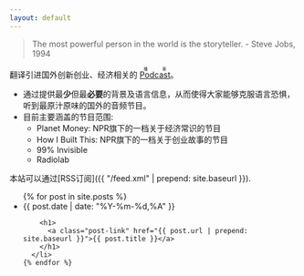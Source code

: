 ```yaml
---
layout: default
---
```


> The most powerful person in the world is the storyteller. - Steve Jobs, 1994

翻译引进国外创新创业、经济相关的 <ruby><rb><a href="https://en.wikipedia.org/wiki/Podcast"> Podcast </a> </rb><rp>(</rp><rt>播客</rt><rp>)</rp></ruby>。

- 通过提供最**少**但最**必要**的背景及语言信息，从而使得大家能够克服语言恐惧，听到最原汁原味的国外的音频节目。
- 目前主要涵盖的节目范围:
	- Planet Money: NPR旗下的一档关于经济常识的节目
	- How I Built This: NPR旗下的一档关于创业故事的节目
	- 99% Invisible
	- Radiolab

本站可以通过[RSS订阅]({{ "/feed.xml" | prepend: site.baseurl }}).

<div class="home">

  <ul class="post-list">
    {% for post in site.posts %}
      <li>
        <span class="post-meta">{{ post.date | date: "%Y-%m-%d,%A" }}</span>

        <h1>
          <a class="post-link" href="{{ post.url | prepend: site.baseurl }}">{{ post.title }}</a>
        </h1>
      </li>
    {% endfor %}
  </ul>

</div>
